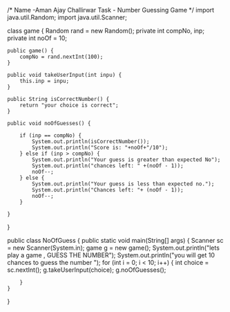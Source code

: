 /*
Name -Aman Ajay Challirwar
Task - Number Guessing Game
 */
import java.util.Random;
import java.util.Scanner;

class game {
    Random rand = new Random();
    private int compNo, inp;
    private int noOf = 10;

    public game() {
        compNo = rand.nextInt(100);
    }

    public void takeUserInput(int inpu) {
        this.inp = inpu;
    }

    public String isCorrectNumber() {
        return "your choice is correct";
    }

    public void noOfGuesses() {

        if (inp == compNo) {
            System.out.println(isCorrectNumber());
            System.out.println("Score is: "+noOf+"/10");
        } else if (inp > compNo) {
            System.out.println("Your guess is greater than expected No");
            System.out.println("chances left: " +(noOf - 1));
            noOf--;
        } else {
            System.out.println("Your guess is less than expected no.");
            System.out.println("Chances left: "+ (noOf - 1));
            noOf--;
        }

    }

}

public class NoOfGuess {
    public static void main(String[] args) {
        Scanner sc = new Scanner(System.in);
        game g = new game();
        System.out.println("lets play a game ,  GUESS THE NUMBER");
        System.out.println("you will get 10 chances to guess the number ");
        for (int i = 0; i < 10; i++) {
            int choice = sc.nextInt();
            g.takeUserInput(choice);
            g.noOfGuesses();

        }
    }

}
